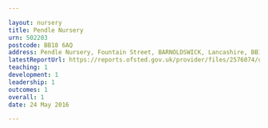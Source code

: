```yaml
---

layout: nursery
title: Pendle Nursery
urn: 502203
postcode: BB18 6AQ
address: Pendle Nursery, Fountain Street, BARNOLDSWICK, Lancashire, BB18 6AQ
latestReportUrl: https://reports.ofsted.gov.uk/provider/files/2576074/urn/502203.pdf
teaching: 1
development: 1
leadership: 1
outcomes: 1
overall: 1
date: 24 May 2016

---
```

